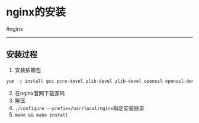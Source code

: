 
# nginx的安装
#nginx

---
## 安装过程
1. 安装依赖包
```bash
yum -y install gcc pcre-devel zlib-devel zlib-devel openssl openssl-devel
```
2. 在nginx官网下载源码
3. 解压
4. `./configure --prefix=/usr/local/nginx`指定安装目录
5. `make && make install`